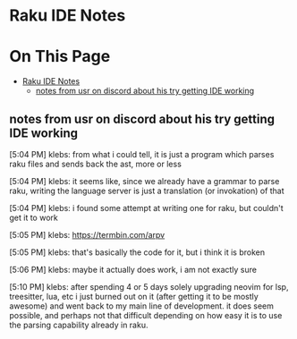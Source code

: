 # Raku IDE Notes
# On This Page

- [Raku IDE Notes](#raku-ide-notes)
    - [notes from usr on discord about his try getting IDE working](#notes-from-usr-on-discord-about-his-try-getting-ide-working)

## notes from usr on discord about his try getting IDE working

[5:04 PM] klebs: from what i could tell, it is just a program which parses raku files and sends back the ast, more or less

[5:04 PM] klebs: it seems like, since we already have a grammar to parse raku, writing the language server is just a translation (or invokation) of that 

[5:04 PM] klebs: i found some attempt at writing one for raku, but couldn't get it to work

[5:05 PM] klebs: https://termbin.com/arpv

[5:05 PM] klebs: that's basically the code for it, but i think it is broken

[5:06 PM] klebs: maybe it actually does work, i am not exactly sure

[5:10 PM] klebs: after spending 4 or 5 days solely upgrading neovim for lsp, treesitter, lua, etc i just burned out on it (after getting it to be mostly awesome) and went back to my main line of development.  it does seem possible, and perhaps not that difficult depending on how easy it is to use the parsing capability already in raku.



